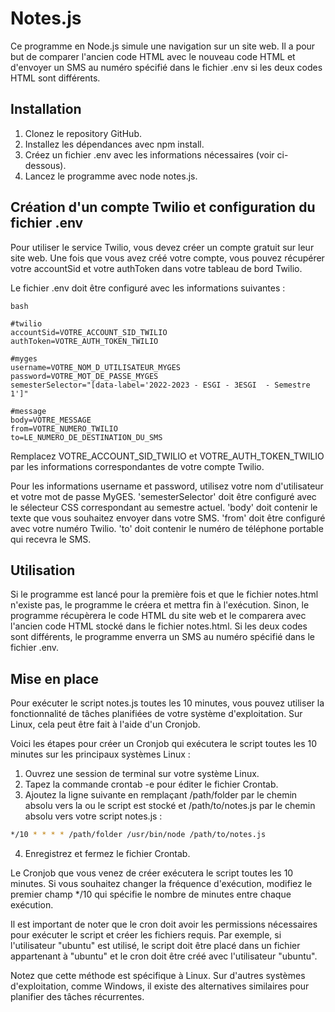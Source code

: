 # Notes.js

Ce programme en Node.js simule une navigation sur un site web. Il a pour but de comparer l'ancien code HTML avec le nouveau code HTML et d'envoyer un SMS au numéro spécifié dans le fichier .env si les deux codes HTML sont différents.
## Installation
1. Clonez le repository GitHub.
2. Installez les dépendances avec npm install.
3. Créez un fichier .env avec les informations nécessaires (voir ci-dessous).
4. Lancez le programme avec node notes.js.

## Création d'un compte Twilio et configuration du fichier .env

Pour utiliser le service Twilio, vous devez créer un compte gratuit sur leur site web. Une fois que vous avez créé votre compte, vous pouvez récupérer votre accountSid et votre authToken dans votre tableau de bord Twilio.

Le fichier .env doit être configuré avec les informations suivantes :

```
bash

#twilio
accountSid=VOTRE_ACCOUNT_SID_TWILIO
authToken=VOTRE_AUTH_TOKEN_TWILIO

#myges
username=VOTRE_NOM_D_UTILISATEUR_MYGES
password=VOTRE_MOT_DE_PASSE_MYGES
semesterSelector="[data-label='2022-2023 - ESGI - 3ESGI  - Semestre 1']"

#message
body=VOTRE_MESSAGE
from=VOTRE_NUMERO_TWILIO
to=LE_NUMERO_DE_DESTINATION_DU_SMS
```
Remplacez VOTRE_ACCOUNT_SID_TWILIO et VOTRE_AUTH_TOKEN_TWILIO par les informations correspondantes de votre compte Twilio.

Pour les informations username et password, utilisez votre nom d'utilisateur et votre mot de passe MyGES.
'semesterSelector' doit être configuré avec le sélecteur CSS correspondant au semestre actuel.
'body' doit contenir le texte que vous souhaitez envoyer dans votre SMS.
'from' doit être configuré avec votre numéro Twilio.
'to' doit contenir le numéro de téléphone portable qui recevra le SMS.

## Utilisation

Si le programme est lancé pour la première fois et que le fichier notes.html n'existe pas, le programme le créera et mettra fin à l'exécution. Sinon, le programme récupèrera le code HTML du site web et le comparera avec l'ancien code HTML stocké dans le fichier notes.html. Si les deux codes sont différents, le programme enverra un SMS au numéro spécifié dans le fichier .env.

## Mise en place

Pour exécuter le script notes.js toutes les 10 minutes, vous pouvez utiliser la fonctionnalité de tâches planifiées de votre système d'exploitation. Sur Linux, cela peut être fait à l'aide d'un Cronjob.

Voici les étapes pour créer un Cronjob qui exécutera le script toutes les 10 minutes sur les principaux systèmes Linux :

1. Ouvrez une session de terminal sur votre système Linux.
2. Tapez la commande crontab -e pour éditer le fichier Crontab.
3. Ajoutez la ligne suivante en remplaçant /path/folder par le chemin absolu vers la ou le script est stocké et /path/to/notes.js par le chemin absolu vers votre script notes.js :

```bash
*/10 * * * * /path/folder /usr/bin/node /path/to/notes.js
```

4. Enregistrez et fermez le fichier Crontab.

Le Cronjob que vous venez de créer exécutera le script toutes les 10 minutes. Si vous souhaitez changer la fréquence d'exécution, modifiez le premier champ */10 qui spécifie le nombre de minutes entre chaque exécution.

Il est important de noter que le cron doit avoir les permissions nécessaires pour exécuter le script et créer les fichiers requis. Par exemple, si l'utilisateur "ubuntu" est utilisé, le script doit être placé dans un fichier appartenant à "ubuntu" et le cron doit être créé avec l'utilisateur "ubuntu".

Notez que cette méthode est spécifique à Linux. Sur d'autres systèmes d'exploitation, comme Windows, il existe des alternatives similaires pour planifier des tâches récurrentes.